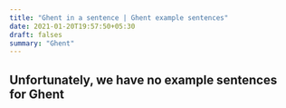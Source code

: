 ```yaml
---
title: "Ghent in a sentence | Ghent example sentences"
date: 2021-01-20T19:57:50+05:30
draft: falses
summary: "Ghent"
---
```

## Unfortunately, we have no example sentences for Ghent                 
